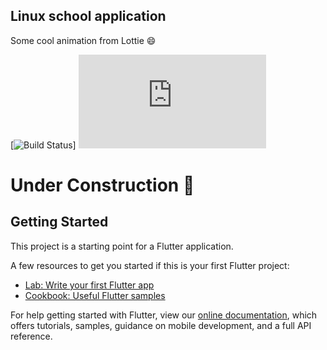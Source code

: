 ## Linux school application
Some cool animation from Lottie :smile:

[![Build Status](http://img.shields.io/travis/badges/badgerbadgerbadger.svg?style=flat-square)]
![Lottie](https://assets9.lottiefiles.com/private_files/lf30_ZOuB83.json)

# Under Construction :construction:



## Getting Started

This project is a starting point for a Flutter application.

A few resources to get you started if this is your first Flutter project:

- [Lab: Write your first Flutter app](https://flutter.dev/docs/get-started/codelab)
- [Cookbook: Useful Flutter samples](https://flutter.dev/docs/cookbook)

For help getting started with Flutter, view our
[online documentation](https://flutter.dev/docs), which offers tutorials,
samples, guidance on mobile development, and a full API reference.
